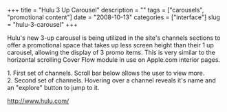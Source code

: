 +++
title = "Hulu 3 Up Carousel"
description = ""
tags = ["carousels", "promotional content"]
date = "2008-10-13"
categories = ["interface"]
slug = "hulu-3-carousel"
+++


<p>Hulu's new 3-up carousel is being utilized in the site's channels sections to offer a promotional space that takes up less screen height than their 1 up carousel, allowing the display of 3 promo items. This is very similar to the horizontal scrolling Cover Flow module in use on Apple.com interior pages.</p>
<div id="screens-full" class="clear"><div class="caption">1. First set of channels. Scroll bar below allows the user to view more.</div><div class="fullimg clear"><a href="/media/interface/hulu-3up-carousel-1.png" class="group" rel="group" title="1. First set of channels. Scroll bar below allows the user to view more."><img src="/media/interface/hulu-3up-carousel-1.png" alt="" class="img-responsive"></a></div></div><div id="screens-full" class="clear"><div class="caption">2. Second set of channels. Hovering over a channel reveals it's name and an &quot;explore&quot; button to jump to it.</div><div class="fullimg clear"><a href="/media/interface/hulu-3up-carousel-2.png" class="group" rel="group" title="2. Second set of channels. Hovering over a channel reveals it's name and an &quot;explore&quot;..."><img src="/media/interface/hulu-3up-carousel-2.png" alt="" class="img-responsive"></a></div></div>        
<p><a href="http://www.hulu.com/">http://www.hulu.com/</a></p>

